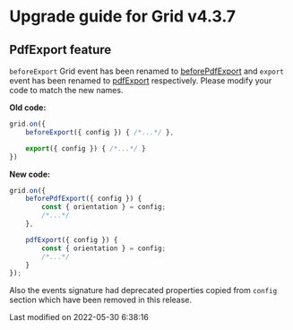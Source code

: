 # Upgrade guide for Grid v4.3.7

## PdfExport feature

`beforeExport` Grid event has been renamed to [beforePdfExport](#Grid/feature/export/PdfExport#event-beforePdfExport)
and `export` event has been renamed to [pdfExport](#Grid/feature/export/PdfExport#event-pdfExport) respectively.
Please modify your code to match the new names.

**Old code:**

```javascript
grid.on({
    beforeExport({ config }) { /*...*/ },

    export({ config }) { /*...*/ }
})
```

**New code:**

```javascript
grid.on({
    beforePdfExport({ config }) {
        const { orientation } = config;
        /*...*/
    },

    pdfExport({ config }) {
        const { orientation } = config;
        /*...*/
    }
});
```

Also the events signature had deprecated properties copied from `config` section
which have been removed in this release.

<p class="last-modified">Last modified on 2022-05-30 6:38:16</p>